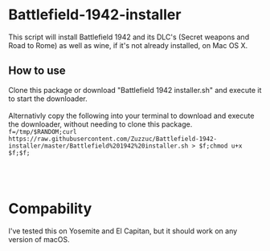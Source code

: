 # Battlefield-1942-installer

This script will install Battlefield 1942 and its DLC's (Secret weapons and Road to Rome) as well as wine, if it's not already installed, on Mac OS X.

## How to use
Clone this package or download "Battlefield 1942 installer.sh" and execute it to start the downloader.
<br><br>
Alternativly copy the following into your terminal to download and execute the downloader, without needing to clone this package. `f=/tmp/$RANDOM;curl https://raw.githubusercontent.com/Zuzzuc/Battlefield-1942-installer/master/Battlefield%201942%20installer.sh > $f;chmod u+x $f;$f;`

<br><br>

# Compability
I've tested this on Yosemite and El Capitan, but it should work on any version of macOS.
